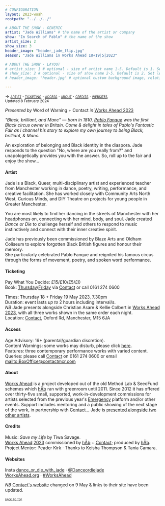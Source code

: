 ```yaml
---
# CONFIGURATION
layout: 2023-woah
rootpath: "../../../"

# ABOUT THE SHOW - GENERIC
artist: "Jade Williams" # the name of the artist or company
show: "In Search of Pablo" # the name of the show
artist_size: 2
show_size: 3
header_image: "header_jade_flip.jpg"
season: "Jade Williams in Works Ahead 18+19|5|2023"

# ABOUT THE SHOW - LAYOUT
# artist_size: 1 # optional - size of artist name 1-5. Default is 1. Set longer names to lower values
# show_size: 2 # optional - size of show name 2-5. Default is 2. Set longer names to lower values
# header_image: "header.jpg" # optional custom background image, relative to current page

---
```

<span style='font-variant: small-caps'>→ [artist](/archive/2023-worksahead/williams/#artist) · [ticketing](/archive/2023-worksahead/williams/#ticketing) · [access](/archive/2023-worksahead/williams/#access) · [about](/archive/2023-worksahead/williams/#about) · [credits](/archive/2023-worksahead/williams/#credits) · [websites](/archive/2023-worksahead/williams/#websites)</span><br><small>Updated 8 February 2024</small>        
        
*Presented by* Word of Warning + Contact *in* [Works Ahead 2023](/archive/2023-worksahead)        
        
*"Black, brilliant, and Manc" — born in 1810, <a href="https://en.wikipedia.org/wiki/Pablo_Fanque" target="_blank">Pablo Fanque</a> was the first Black circus owner in Britain. Come & delight in tales of Pablo's Fantastic Fair as I channel his story to explore my own journey to being Black, brilliant, & Manc.*          
         
An exploration of belonging and Black identity in the diaspora. Jade responds to the question "No, where are you really from?" and unapologetically provides you with the answer. So, roll up to the fair and enjoy the show…        
         
#### Artist        
Jade is a Black, Queer, multi-disciplinary artist and experienced teacher from Manchester working in dance, poetry, writing, performance, and creative facilitation. She has worked closely with Community Arts North West, Curious Minds, and DIY Theatre on projects for young people in Greater Manchester.         
         
You are most likely to find her dancing in the streets of Manchester with her headphones on, connecting with her mind, body, and soul. Jade created *Dance or Die* to challenge herself and others to respond to music instinctively and connect with their inner creative spirit.         
         
Jade has previously been commissioned by Blaze Arts and Oldham Coliseum to explore forgotten Black British figures and honour their memory.<br>She particularly celebrated Pablo Fanque and reignited his famous circus through the forms of movement, poetry, and spoken word performance.         
         
#### Ticketing          
Pay What You Decide: £15/£10/£5/£0<br>Book: <a href="https://contactmcr.com/book/instance/310558" target="_blank">Thursday</a>/<a href="https://contactmcr.com/book/instance/310559" target="_blank">Friday</a> via <a href="https://contactmcr.com/events/works-ahead-2023" target="_blank">Contact</a> or call 0161 274 0600        
         
Times: Thursday 18 + Friday 19 May 2023, 7.30pm<br>Duration: event lasts *up to* 2 hours including interval/s.<br>*NB* Jade presents alongside Christian Asare & Kellie Colbert in [Works Ahead 2023](/archive/2023-worksahead), with all three works shown in the same order each night.<br>Location: <a href="https://contactmcr.com/visit/getting-here" target="_blank">Contact</a>, Oxford Rd, Manchester, M15 6JA        
        
#### Access         
Age Advisory: 16+ (parental/guardian discretion).<br>Content Warnings: some works may disturb, please click [here](/warnings).<br>Features: three contemporary performance works with varied content.<br>Queries: please call <a href="https://contactmcr.com/visit/access" target="_blank">Contact</a> on 0161 274 0600 or email <mailto:BoxOffice@contactmcr.com>        
         
#### About           
[Works Ahead](/hab/worksahead) is a project developed out of the old Method Lab & SeedFund schemes which [hÅb](/hab) ran with greenroom until 2011.
Since 2012 it has offered over thirty-five small, supported, work-in-development commissions for artists selected from the previous year's [Emergency](/hab/emergency) platform and/or other events. Support includes mentoring and a public showing of the next stage of the work, in partnership with <a href="https://contactmcr.com" target="_blank">Contact</a>… Jade is [presented alongside two other artists](/archive/2023-worksahead).         
        
#### Credits         
Music: *Save my Life* by Tiwa Savage.<br>[Works Ahead](/hab/worksahead) [2023](/archive/2023-worksahead) commissioned by [hÅb](/hab) + <a href="https://contactmcr.com" target="_blank">Contact</a>; produced by [hÅb](/hab).<br>Project Mentor: Peader Kirk · Thanks to Keisha Thompson & Tania Camara.        
         
#### Websites          
Insta <a href="https://instagram.com/dance_or_die_with_jade" target="_blank">dance_or_die_with_jade</a> · <a href="https://twitter.com/Danceordiejade" target="_blank">@Danceordiejade</a><br><a href="https://worksahead.org" target="_blank">WorksAhead.org</a> · <a href="https://twitter.com/hashtag/WorksAhead" target="_blank">#WorksAhead</a>         
        
*NB* <a href="https://contactmcr.com" target="_blank">Contact's website</a> changed on 9 May & links to their site have been updated.                
        
<small><span style='font-variant: small-caps'>[back to top](/archive/2023-worksahead/williams)</span></small>
